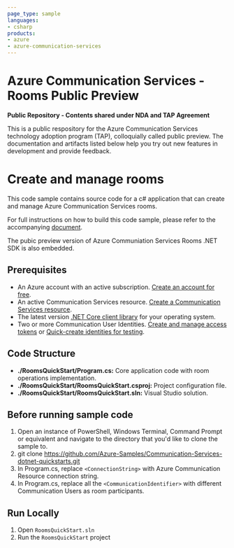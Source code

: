 ```yaml
---
page_type: sample
languages:
- csharp
products:
- azure
- azure-communication-services
---
```


# Azure Communication Services - Rooms Public Preview
**Public Repository - Contents shared under NDA and TAP Agreement**

This is a public respository for the Azure Communication Services technology adoption program (TAP), colloquially called public preview. The documentation and artifacts listed below help you try out new features in development and provide feedback.

# Create and manage rooms

This code sample contains source code for a c# application that can create and manage Azure Communication Services rooms.

For full instructions on how to build this code sample, please refer to the accompanying [document](https://docs.microsoft.com/en-us/azure/communication-services/quickstarts/rooms/get-started-rooms?branch=master).

The pubic preview version of Azure Communiation Services Rooms .NET SDK is also embedded.

## Prerequisites
- An Azure account with an active subscription. [Create an account for free](https://azure.microsoft.com/free/?WT.mc_id=A261C142F).
- An active Communication Services resource. [Create a Communication Services resource](https://docs.microsoft.com/azure/communication-services/quickstarts/create-communication-resource).
- The latest version [.NET Core client library](https://dotnet.microsoft.com/download/dotnet-core) for your operating system.
- Two or more Communication User Identities. [Create and manage access tokens](https://docs.microsoft.com/en-us/azure/communication-services/quickstarts/access-tokens?pivots=programming-language-csharp) or [Quick-create identities for testing](https://review.docs.microsoft.com/en-us/azure/communication-services/quickstarts/identity/quick-create-identity).


## Code Structure

- **./RoomsQuickStart/Program.cs:** Core application code with room operations implementation.
- **./RoomsQuickStart/RoomsQuickStart.csproj:** Project configuration file.
- **./RoomsQuickStart/RoomsQuickStart.sln:** Visual Studio solution.

## Before running sample code
1. Open an instance of PowerShell, Windows Terminal, Command Prompt or equivalent and navigate to the directory that you'd like to clone the sample to.
2. git clone https://github.com/Azure-Samples/Communication-Services-dotnet-quickstarts.git
3. In Program.cs, replace `<ConnectionString>` with Azure Communication Resource connection string.
4. In Program.cs, replace all the `<CommunicationIdentifier>` with different Communication Users as room participants.

## Run Locally

1. Open `RoomsQuickStart.sln`
2. Run the `RoomsQuickStart` project

